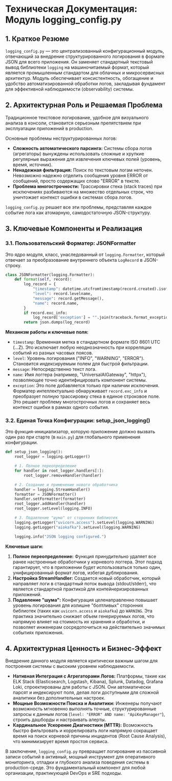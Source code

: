 # Техническая Документация: Модуль logging_config.py

## 1. Краткое Резюме

`logging_config.py` — это централизованный конфигурационный модуль, отвечающий за внедрение структурированного логирования в формате JSON для всего приложения. Он заменяет стандартный текстовый вывод библиотеки `logging` на машиночитаемый формат, который является промышленным стандартом для облачных и микросервисных архитектур. Модуль обеспечивает консистентность, обогащение и удобство автоматизированной обработки логов, закладывая фундамент для эффективной наблюдаемости (observability) системы.

## 2. Архитектурная Роль и Решаемая Проблема

Традиционное текстовое логирование, удобное для визуального анализа в консоли, становится серьезным препятствием при эксплуатации приложений в production.

Основные проблемы неструктурированных логов:
*   **Сложность автоматического парсинга:** Системы сбора логов (агрегаторы) вынуждены использовать сложные и хрупкие регулярные выражения для извлечения ключевых полей (уровень, время, источник).
*   **Ненадежная фильтрация:** Поиск по текстовым логам неточен. Невозможно надежно отделить сообщения уровня ERROR от сообщений, просто содержащих слово "ERROR" в тексте.
*   **Проблема многострочности:** Трассировки стека (stack traces) при исключениях разбиваются на множество отдельных строк, что уничтожает контекст ошибки в системах сбора логов.

`logging_config.py` решает все эти проблемы, представляя каждое событие лога как атомарную, самодостаточную JSON-структуру.

## 3. Ключевые Компоненты и Реализация

### 3.1. Пользовательский Форматер: JSONFormatter

Это ядро модуля, класс, унаследованный от `logging.Formatter`, который отвечает за преобразование внутреннего объекта `LogRecord` в JSON-строку.

```python
class JSONFormatter(logging.Formatter):
    def format(self, record):
        log_record = {
            "timestamp": datetime.utcfromtimestamp(record.created).isoformat() + "Z",
            "level": record.levelname,
            "message": record.getMessage(),
            "name": record.name,
        }
        if record.exc_info:
            log_record['exception'] = "".join(traceback.format_exception(*record.exc_info))
        return json.dumps(log_record)
```

**Механизм работы и ключевые поля:**
*   `timestamp`: Временная метка в стандартном формате ISO 8601 UTC (...Z). Это исключает любую неоднозначность при корреляции событий из разных часовых поясов.
*   `level`: Уровень логирования ("INFO", "WARNING", "ERROR"). Становится индексируемым полем для быстрой фильтрации.
*   `message`: Непосредственно текст лога.
*   `name`: Имя логгера (например, "UniversalAIGateway", "httpx"), позволяющее точно идентифицировать компонент системы.
*   `exception`: Это поле добавляется только при наличии исключения. Форматер интеллектуально обнаруживает `record.exc_info` и преобразует полную трассировку стека в единое строковое поле. Это решает проблему многострочных логов и сохраняет весь контекст ошибки в рамках одного события.

### 3.2. Единая Точка Конфигурации: setup_json_logging()

Это функция-инициализатор, которую приложение должно вызвать один раз при старте (в `main.py`) для глобального применения конфигурации.

```python
def setup_json_logging():
    root_logger = logging.getLogger()

    # 1. Полное переопределение
    for handler in root_logger.handlers[:]:
        root_logger.removeHandler(handler)

    # 2. Создание и применение нового обработчика
    handler = logging.StreamHandler()
    formatter = JSONFormatter()
    handler.setFormatter(formatter)
    root_logger.addHandler(handler)
    root_logger.setLevel(logging.INFO)

    # 3. Подавление "шума" от сторонних библиотек
    logging.getLogger("uvicorn.access").setLevel(logging.WARNING)
    logging.getLogger("aiokafka").setLevel(logging.WARNING)

    logging.info("JSON logging configured.")
```

**Ключевые шаги:**
1.  **Полное переопределение:** Функция принудительно удаляет все ранее настроенные обработчики у корневого логгера. Этот подход гарантирует, что в приложении будет использоваться только один, унифицированный формат логов, избегая дублирования.
2.  **Настройка StreamHandler:** Создается новый обработчик, который направляет логи в стандартный поток вывода (stdout/stderr), что является стандартной практикой для контейнеризированных приложений.
3.  **Подавление "шума":** Конфигурация целенаправленно повышает уровень логирования для излишне "болтливых" сторонних библиотек (таких как `uvicorn.access` и `aiokafka`) до `WARNING`. Эта практика значительно снижает объем генерируемых логов, что напрямую влияет на стоимость их хранения и обработки, и позволяет инженерам сосредоточиться на действительно значимых событиях приложения.

## 4. Архитектурная Ценность и Бизнес-Эффект

Внедрение данного модуля является критически важным шагом для построения системы с высоким уровнем наблюдаемости.
*   **Нативная Интеграция с Агрегаторами Логов:** Платформы, такие как ELK Stack (Elasticsearch, Logstash, Kibana), Splunk, Datadog, Grafana Loki, спроектированы для работы с JSON. Они автоматически парсят и индексируют поля, делая логи доступными для сложной аналитики без дополнительных настроек.
*   **Мощные Возможности Поиска и Аналитики:** Инженеры получают возможность мгновенно выполнять точные, структурированные запросы к данным логов (`level: "ERROR" AND name: "ApiKeyManager"`), строить дашборды и настраивать алерты.
*   **Кардинальное Ускорение Диагностики (MTTR):** Возможность быстро фильтровать и коррелировать логи напрямую сокращает время на поиск корневой причины инцидентов (Root Cause Analysis), что минимизирует время простоя сервиса.

В заключение, `logging_config.py` превращает логирование из пассивной записи событий в активный, мощный инструмент для оперативного мониторинга, отладки и глубокого анализа поведения системы в production-среде. Это фундаментальный компонент для любой организации, практикующей DevOps и SRE подходы.